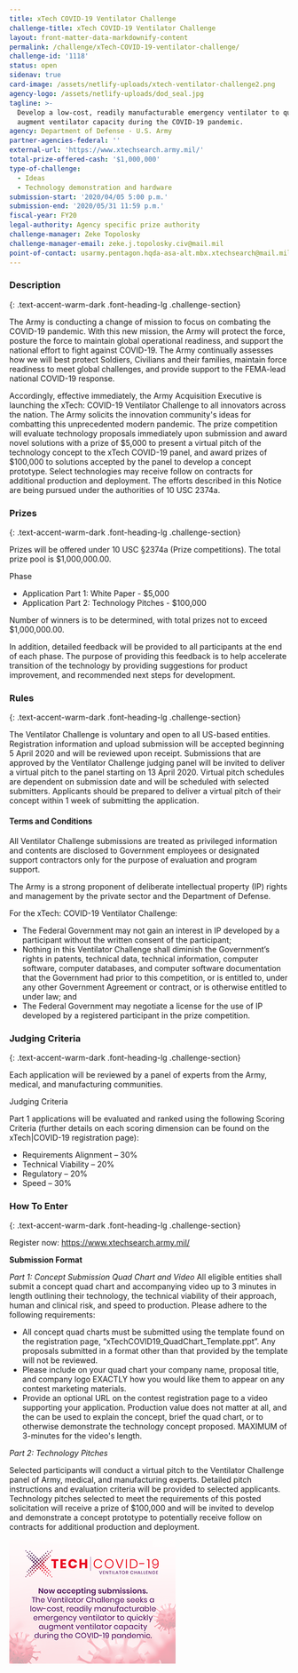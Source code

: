 ```yaml
---
title: xTech COVID-19 Ventilator Challenge
challenge-title: xTech COVID-19 Ventilator Challenge
layout: front-matter-data-markdownify-content
permalink: /challenge/xTech-COVID-19-ventilator-challenge/
challenge-id: '1118'
status: open
sidenav: true
card-image: /assets/netlify-uploads/xtech-ventilator-challenge2.png
agency-logo: /assets/netlify-uploads/dod_seal.jpg
tagline: >-
  Develop a low-cost, readily manufacturable emergency ventilator to quickly
  augment ventilator capacity during the COVID-19 pandemic.  
agency: Department of Defense - U.S. Army
partner-agencies-federal: ''
external-url: 'https://www.xtechsearch.army.mil/'
total-prize-offered-cash: '$1,000,000'
type-of-challenge:
  - Ideas
  - Technology demonstration and hardware
submission-start: '2020/04/05 5:00 p.m.'
submission-end: '2020/05/31 11:59 p.m.'
fiscal-year: FY20
legal-authority: Agency specific prize authority
challenge-manager: Zeke Topolosky
challenge-manager-email: zeke.j.topolosky.civ@mail.mil
point-of-contact: usarmy.pentagon.hqda-asa-alt.mbx.xtechsearch@mail.mil
---
```

<!-- Description start -->

### Description

{: .text-accent-warm-dark .font-heading-lg .challenge-section}

The Army is conducting a change of mission to focus on combating the COVID-19 pandemic. With this new mission, the Army will protect the force, posture the force to maintain global operational readiness, and support the national effort to fight against COVID-19. The Army continually assesses how we will best protect Soldiers, Civilians and their families, maintain force readiness to meet global challenges, and provide support to the FEMA-lead national COVID-19 response.

Accordingly, effective immediately, the Army Acquisition Executive is launching the xTech: COVID-19 Ventilator Challenge to all innovators across the nation. The Army solicits the innovation community's ideas for combatting this unprecedented modern pandemic. The prize competition will evaluate technology proposals immediately upon submission and award novel solutions with a prize of $5,000 to present a virtual pitch of the technology concept to the xTech COVID-19 panel, and award prizes of $100,000 to solutions accepted by the panel to develop a concept prototype.  Select technologies may receive follow on contracts for additional production and deployment.  The efforts described in this Notice are being pursued under the authorities of 10 USC 2374a.

<!-- Prizes start -->

### Prizes

{: .text-accent-warm-dark .font-heading-lg .challenge-section}

Prizes will be offered under 10 USC §2374a (Prize competitions). The total prize pool is $1,000,000.00. 

Phase

* Application Part 1: White Paper - $5,000
* Application Part 2: Technology Pitches - $100,000

Number of winners is to be determined, with total prizes not to exceed $1,000,000.00.

In addition, detailed feedback will be provided to all participants at the end of each phase. The purpose of providing this feedback is to help accelerate transition of the technology by providing suggestions for product improvement, and recommended next steps for development.  

<!-- Rules start -->

### Rules

{: .text-accent-warm-dark .font-heading-lg .challenge-section}

The Ventilator Challenge is voluntary and open to all US-based entities. Registration information and upload submission will be accepted beginning 5 April 2020 and will be reviewed upon receipt. Submissions that are approved by the Ventilator Challenge judging panel will be invited to deliver a virtual pitch to the panel starting on 13 April 2020. Virtual pitch schedules are dependent on submission date and will be scheduled with selected submitters. Applicants should be prepared to deliver a virtual pitch of their concept within 1 week of submitting the application.

#### Terms and Conditions

All Ventilator Challenge submissions are treated as privileged information and contents are disclosed to Government employees or designated support contractors only for the purpose of evaluation and program support.

The Army is a strong proponent of deliberate intellectual property (IP) rights and management by the private sector and the Department of Defense.  

For the xTech: COVID-19 Ventilator Challenge: 

* The Federal Government may not gain an interest in IP developed by a participant without the written consent of the participant;  
* Nothing in this Ventilator Challenge shall diminish the Government’s rights in patents, technical data, technical information, computer software, computer databases, and computer software documentation that the Government had prior to this competition, or is entitled to, under any other Government Agreement or contract, or is otherwise entitled to under law; and 
* The Federal Government may negotiate a license for the use of IP developed by a registered participant in the prize competition.

<!-- Judging start -->

### Judging Criteria

{: .text-accent-warm-dark .font-heading-lg .challenge-section}

Each application will be reviewed by a panel of experts from the Army, medical, and manufacturing communities.

Judging Criteria

Part 1 applications will be evaluated and ranked using the following Scoring Criteria (further details on each scoring dimension can be found on the xTech|COVID-19 registration page):

* Requirements Alignment – 30%
* Technical Viability – 20%
* Regulatory – 20%
* Speed – 30%

<!--  How To Enter start -->

### How To Enter

{: .text-accent-warm-dark .font-heading-lg .challenge-section}

Register now: https://www.xtechsearch.army.mil/

**Submission Format** 

*Part 1: Concept Submission Quad Chart and Video* All eligible entities shall submit a concept quad chart and accompanying video up to 3 minutes in length outlining their technology, the technical viability of their approach, human and clinical risk, and speed to production.  Please adhere to the following requirements:

* All concept quad charts must be submitted using the template found on the registration page, “xTechCOVID19_QuadChart_Template.ppt”.  Any proposals submitted in a format other than that provided by the template will not be reviewed.
* Please include on your quad chart your company name, proposal title, and company logo EXACTLY how you would like them to appear on any contest marketing materials.
* Provide an optional URL on the contest registration page to a video supporting your application. Production value does not matter at all, and the can be used to explain the concept, brief the quad chart, or to otherwise demonstrate the technology concept proposed.  MAXIMUM of 3-minutes for the video's length.

*Part 2: Technology Pitches* 

Selected participants will conduct a virtual pitch to the Ventilator Challenge panel of Army, medical, and manufacturing experts.  Detailed pitch instructions and evaluation criteria will be provided to selected applicants.  Technology pitches selected to meet the requirements of this posted solicitation will receive a prize of $100,000 and will be invited to develop and demonstrate a concept prototype to potentially receive follow on contracts for additional production and deployment.

![xTech COVID-19 now accepting submissions](/assets/netlify-uploads/xtech-covid-inline-image-copy.png)